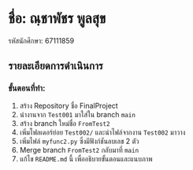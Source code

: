 # ชื่อ: ณฺชาพัชร พูลสุข
รหัสนักศึกษา: 67111859

##  รายละเอียดการดำเนินการ

###  ขั้นตอนที่ทำ:
1. สร้าง Repository ชื่อ FinalProject
2. นำงานจาก `Test001` มาใส่ใน branch `main`
3. สร้าง branch ใหม่ชื่อ `FromTest2`
4. เพิ่มโฟลเดอร์ย่อย `Test002/` และนำไฟล์จากงาน `Test002` มาวาง
5. เพิ่มไฟล์ `myfunc2.py` ซึ่งมีฟังก์ชันลบเลข 2 ตัว
6. Merge branch `FromTest2` กลับมาที่ `main`
7. แก้ไข `README.md` นี้ เพื่ออธิบายขั้นตอนและแนบภาพ
